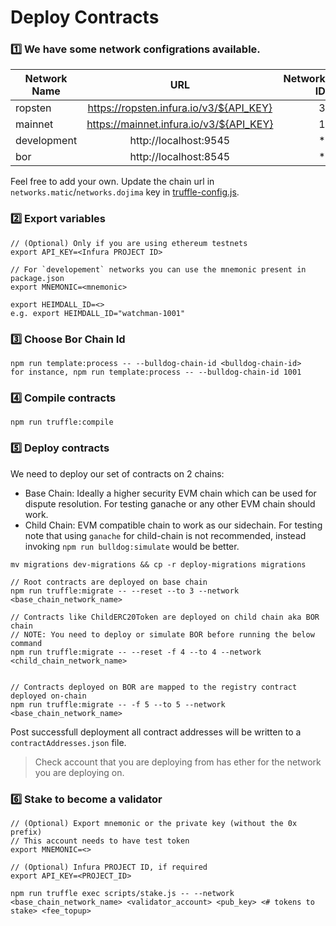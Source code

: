 # Deploy Contracts

### :one: We have some network configrations available.

| Network Name |                   URL                   | Network ID |
| ------------ | :-------------------------------------: | ---------: |
| ropsten      | https://ropsten.infura.io/v3/${API_KEY} |          3 |
| mainnet      | https://mainnet.infura.io/v3/${API_KEY} |          1 |
| development  |          http://localhost:9545          |         \* |
| bor          |          http://localhost:8545          |         \* |

Feel free to add your own. Update the chain url in `networks.matic`/`networks.dojima` key in [truffle-config.js](../truffle-config.js).

### :two: Export variables

```
// (Optional) Only if you are using ethereum testnets
export API_KEY=<Infura PROJECT ID>

// For `developement` networks you can use the mnemonic present in package.json
export MNEMONIC=<mnemonic>

export HEIMDALL_ID=<>
e.g. export HEIMDALL_ID="watchman-1001"
```

### :three: Choose Bor Chain Id

```
npm run template:process -- --bulldog-chain-id <bulldog-chain-id>
for instance, npm run template:process -- --bulldog-chain-id 1001
```

### :four: Compile contracts

```
npm run truffle:compile
```

### :five: Deploy contracts

We need to deploy our set of contracts on 2 chains:

- Base Chain: Ideally a higher security EVM chain which can be used for dispute resolution. For testing ganache or any other EVM chain should work.
- Child Chain: EVM compatible chain to work as our sidechain. For testing note that using `ganache` for child-chain is not recommended, instead invoking `npm run bulldog:simulate` would be better.

```
mv migrations dev-migrations && cp -r deploy-migrations migrations

// Root contracts are deployed on base chain
npm run truffle:migrate -- --reset --to 3 --network <base_chain_network_name>

// Contracts like ChildERC20Token are deployed on child chain aka BOR chain
// NOTE: You need to deploy or simulate BOR before running the below command
npm run truffle:migrate -- --reset -f 4 --to 4 --network <child_chain_network_name>


// Contracts deployed on BOR are mapped to the registry contract deployed on-chain
npm run truffle:migrate -- -f 5 --to 5 --network <base_chain_network_name>
```

Post successfull deployment all contract addresses will be written to a `contractAddresses.json` file.

> Check account that you are deploying from has ether for the network you are deploying on.

### :six: Stake to become a validator

```
// (Optional) Export mnemonic or the private key (without the 0x prefix)
// This account needs to have test token
export MNEMONIC=<>

// (Optional) Infura PROJECT ID, if required
export API_KEY=<PROJECT_ID>

npm run truffle exec scripts/stake.js -- --network <base_chain_network_name> <validator_account> <pub_key> <# tokens to stake> <fee_topup>
```
